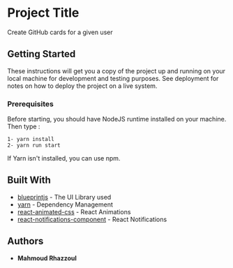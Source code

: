 # Project Title

Create GitHub cards for a given user
## Getting Started

These instructions will get you a copy of the project up and running on your local machine for development and testing purposes. See deployment for notes on how to deploy the project on a live system.

### Prerequisites

Before starting, you should have NodeJS runtime installed on your machine. Then type : 
```
1- yarn install
2- yarn run start
```
If Yarn isn't installed, you can use npm.

## Built With

* [blueprintjs](https://blueprintjs.com/docs/) - The UI Library used
* [yarn](https://yarnpkg.com/) - Dependency Management
* [react-animated-css](https://www.npmjs.com/package/react-animated-css) - React Animations 
* [react-notifications-component](https://github.com/teodosii/react-notifications-component) - React Notifications


## Authors

* **Mahmoud Rhazzoul** 